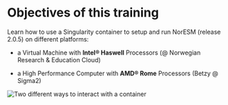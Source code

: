 Objectives of this training
===========================

Learn how to use a Singularity container to setup and run NorESM (release 2.0.5) on different platforms:


* a Virtual Machine with **Intel® Haswell** Processors (@ Norwegian Research & Education Cloud)

* a High Performance Computer with **AMD® Rome** Processors (Betzy @ Sigma2)

![Two different ways to interact with a container](/Inside-outside.png)
